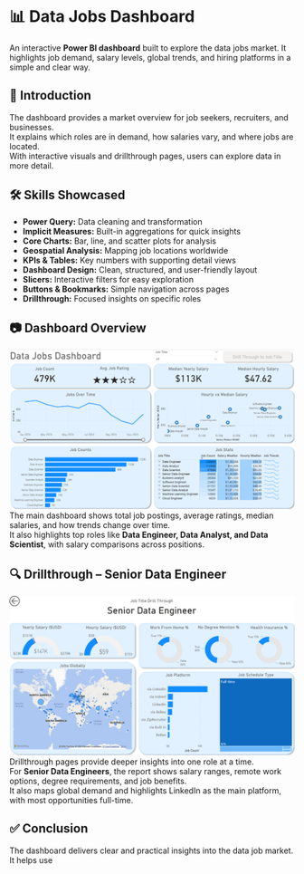 # 📊 Data Jobs Dashboard
An interactive **Power BI dashboard** built to explore the data jobs market. It highlights job demand, salary levels, global trends, and hiring platforms in a simple and clear way.  

## 🔹 Introduction  
The dashboard provides a market overview for job seekers, recruiters, and businesses.  
It explains which roles are in demand, how salaries vary, and where jobs are located.  
With interactive visuals and drillthrough pages, users can explore data in more detail.  

## 🛠 Skills Showcased  
- **Power Query:** Data cleaning and transformation  
- **Implicit Measures:** Built-in aggregations for quick insights  
- **Core Charts:** Bar, line, and scatter plots for analysis  
- **Geospatial Analysis:** Mapping job locations worldwide  
- **KPIs & Tables:** Key numbers with supporting detail views  
- **Dashboard Design:** Clean, structured, and user-friendly layout  
- **Slicers:** Interactive filters for easy exploration  
- **Buttons & Bookmarks:** Simple navigation across pages  
- **Drillthrough:** Focused insights on specific roles  

## 📷 Dashboard Overview  
![Dashboard Overview](https://raw.githubusercontent.com/thegunal/PowerBI-Dashboard/main/Images/dashboard_page1.png)  
The main dashboard shows total job postings, average ratings, median salaries, and how trends change over time.  
It also highlights top roles like **Data Engineer, Data Analyst, and Data Scientist**, with salary comparisons across positions.  

## 🔍 Drillthrough – Senior Data Engineer  
![Drillthrough Page](https://raw.githubusercontent.com/thegunal/PowerBI-Dashboard/main/Images/dashboard_page2.png)  
Drillthrough pages provide deeper insights into one role at a time.  
For **Senior Data Engineers**, the report shows salary ranges, remote work options, degree requirements, and job benefits.  
It also maps global demand and highlights LinkedIn as the main platform, with most opportunities full-time.  

## ✅ Conclusion  
The dashboard delivers clear and practical insights into the data job market.  
It helps use
